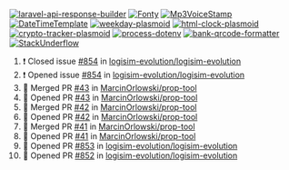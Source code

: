 [![laravel-api-response-builder](https://github-readme-stats.vercel.app/api/pin/?username=MarcinOrlowski&repo=laravel-api-response-builder&theme=default&hide_border=true&title_color=87c9c3&text_color=62696d&icon_color=636a6d&bg_color=30393e)](https://github.com/MarcinOrlowski/laravel-api-response-builder)
[![Fonty](https://github-readme-stats.vercel.app/api/pin/?username=MarcinOrlowski&repo=Fonty&theme=default&hide_border=true&title_color=87c9c3&text_color=62696d&icon_color=636a6d&bg_color=30393e)](https://github.com/MarcinOrlowski/Fonty)
[![Mp3VoiceStamp](https://github-readme-stats.vercel.app/api/pin/?username=MarcinOrlowski&repo=Mp3VoiceStamp&theme=default&hide_border=true&title_color=87c9c3&text_color=62696d&icon_color=636a6d&bg_color=30393e)](https://github.com/MarcinOrlowski/Mp3VoiceStamp)
[![DateTimeTemplate](https://github-readme-stats.vercel.app/api/pin/?username=MarcinOrlowski&repo=DateTimeTemplate&theme=default&hide_border=true&title_color=87c9c3&text_color=62696d&icon_color=636a6d&bg_color=30393e)](https://github.com/MarcinOrlowski/DateTimeTemplate)
[![weekday-plasmoid](https://github-readme-stats.vercel.app/api/pin/?username=MarcinOrlowski&repo=weekday-plasmoid&theme=default&hide_border=true&title_color=87c9c3&text_color=62696d&icon_color=636a6d&bg_color=30393e)](https://github.com/MarcinOrlowski/weekday-plasmoid)
[![html-clock-plasmoid](https://github-readme-stats.vercel.app/api/pin/?username=MarcinOrlowski&repo=html-clock-plasmoid&theme=default&hide_border=true&title_color=87c9c3&text_color=62696d&icon_color=636a6d&bg_color=30393e)](https://github.com/MarcinOrlowski/html-clock-plasmoid)
[![crypto-tracker-plasmoid](https://github-readme-stats.vercel.app/api/pin/?username=MarcinOrlowski&repo=crypto-tracker-plasmoid&theme=default&hide_border=true&title_color=87c9c3&text_color=62696d&icon_color=636a6d&bg_color=30393e)](https://github.com/MarcinOrlowski/crypto-tracker-plasmoid)
[![process-dotenv](https://github-readme-stats.vercel.app/api/pin/?username=MarcinOrlowski&repo=process-dotenv&theme=default&hide_border=true&title_color=87c9c3&text_color=62696d&icon_color=636a6d&bg_color=30393e)](https://github.com/MarcinOrlowski/process-dotenv)
[![bank-qrcode-formatter](https://github-readme-stats.vercel.app/api/pin/?username=MarcinOrlowski&repo=bank-qrcode-formatter&theme=default&hide_border=true&title_color=87c9c3&text_color=62696d&icon_color=636a6d&bg_color=30393e)](https://github.com/MarcinOrlowski/bank-qrcode-formatter)
[![StackUnderflow](https://github-readme-stats.vercel.app/api/pin/?username=MarcinOrlowski&repo=StackUnderflow&theme=default&hide_border=true&title_color=87c9c3&text_color=62696d&icon_color=636a6d&bg_color=30393e)](https://github.com/MarcinOrlowski/StackUnderflow)

<!--START_SECTION:activity-->
1. ❗️ Closed issue [#854](https://github.com/logisim-evolution/logisim-evolution/issues/854) in [logisim-evolution/logisim-evolution](https://github.com/logisim-evolution/logisim-evolution)
2. ❗️ Opened issue [#854](https://github.com/logisim-evolution/logisim-evolution/issues/854) in [logisim-evolution/logisim-evolution](https://github.com/logisim-evolution/logisim-evolution)
3. 🎉 Merged PR [#43](https://github.com/MarcinOrlowski/prop-tool/pull/43) in [MarcinOrlowski/prop-tool](https://github.com/MarcinOrlowski/prop-tool)
4. 💪 Opened PR [#43](https://github.com/MarcinOrlowski/prop-tool/pull/43) in [MarcinOrlowski/prop-tool](https://github.com/MarcinOrlowski/prop-tool)
5. 🎉 Merged PR [#42](https://github.com/MarcinOrlowski/prop-tool/pull/42) in [MarcinOrlowski/prop-tool](https://github.com/MarcinOrlowski/prop-tool)
6. 💪 Opened PR [#42](https://github.com/MarcinOrlowski/prop-tool/pull/42) in [MarcinOrlowski/prop-tool](https://github.com/MarcinOrlowski/prop-tool)
7. 🎉 Merged PR [#41](https://github.com/MarcinOrlowski/prop-tool/pull/41) in [MarcinOrlowski/prop-tool](https://github.com/MarcinOrlowski/prop-tool)
8. 💪 Opened PR [#41](https://github.com/MarcinOrlowski/prop-tool/pull/41) in [MarcinOrlowski/prop-tool](https://github.com/MarcinOrlowski/prop-tool)
9. 💪 Opened PR [#853](https://github.com/logisim-evolution/logisim-evolution/pull/853) in [logisim-evolution/logisim-evolution](https://github.com/logisim-evolution/logisim-evolution)
10. 💪 Opened PR [#852](https://github.com/logisim-evolution/logisim-evolution/pull/852) in [logisim-evolution/logisim-evolution](https://github.com/logisim-evolution/logisim-evolution)
<!--END_SECTION:activity-->

